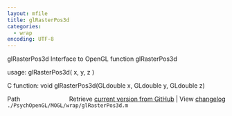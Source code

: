 ```yaml
---
layout: mfile
title: glRasterPos3d
categories:
  - wrap
encoding: UTF-8
---
```


glRasterPos3d  Interface to OpenGL function glRasterPos3d  

usage:  glRasterPos3d( x, y, z )  

C function:  void glRasterPos3d(GLdouble x, GLdouble y, GLdouble z)  


<div class="code_header" style="text-align:right;">
  <span style="float:left;">Path&nbsp;&nbsp;</span> <span class="counter">Retrieve <a href=
  "https://raw.github.com/Psychtoolbox-3/Psychtoolbox-3/beta/./PsychOpenGL/MOGL/wrap/glRasterPos3d.m">current version from GitHub</a> | View <a href=
  "https://github.com/Psychtoolbox-3/Psychtoolbox-3/commits/beta/./PsychOpenGL/MOGL/wrap/glRasterPos3d.m">changelog</a></span>
</div>
<div class="code">
  <code>./PsychOpenGL/MOGL/wrap/glRasterPos3d.m</code>
</div>
